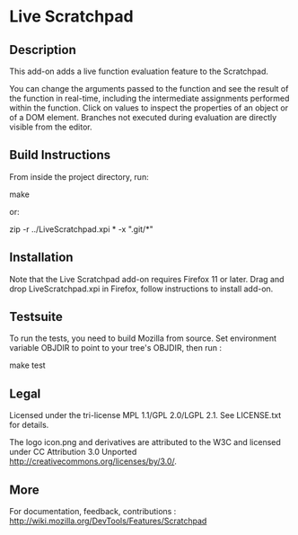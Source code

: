 # Live Scratchpad #


## Description ##

This add-on adds a live function evaluation feature to the Scratchpad.

You can change the arguments passed to the function and see the result of the
function in real-time, including the intermediate assignments performed within
the function.
Click on values to inspect the properties of an object or of a DOM element.
Branches not executed during evaluation are directly visible from the editor.


## Build Instructions ##

From inside the project directory, run:

make

or:

zip -r ../LiveScratchpad.xpi * -x ".git/*"


## Installation ##

Note that the Live Scratchpad add-on requires Firefox 11 or later.
Drag and drop LiveScratchpad.xpi in Firefox, follow instructions to install add-on.


## Testsuite ##

To run the tests, you need to build Mozilla from source.
Set environment variable OBJDIR to point to your tree's OBJDIR, then run :

make test


## Legal ##

Licensed under the tri-license MPL 1.1/GPL 2.0/LGPL 2.1.
See LICENSE.txt for details.

The logo icon.png and derivatives are attributed to the W3C and licensed under
CC Attribution 3.0 Unported <http://creativecommons.org/licenses/by/3.0/>.


## More ##

For documentation, feedback, contributions :
http://wiki.mozilla.org/DevTools/Features/Scratchpad

